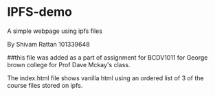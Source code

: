 # IPFS-demo
A simple webpage using ipfs files

By  Shivam Rattan 101339648


##this file was added as a part of assignment for BCDV1011 for George brown college for Prof Dave Mckay's class. 

The index.html file shows vanilla html using an ordered list of 3 of the course files stored on ipfs.
